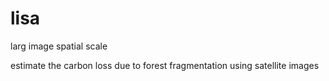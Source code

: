 # lisa
larg image spatial scale

estimate the carbon loss due to forest fragmentation using satellite images
